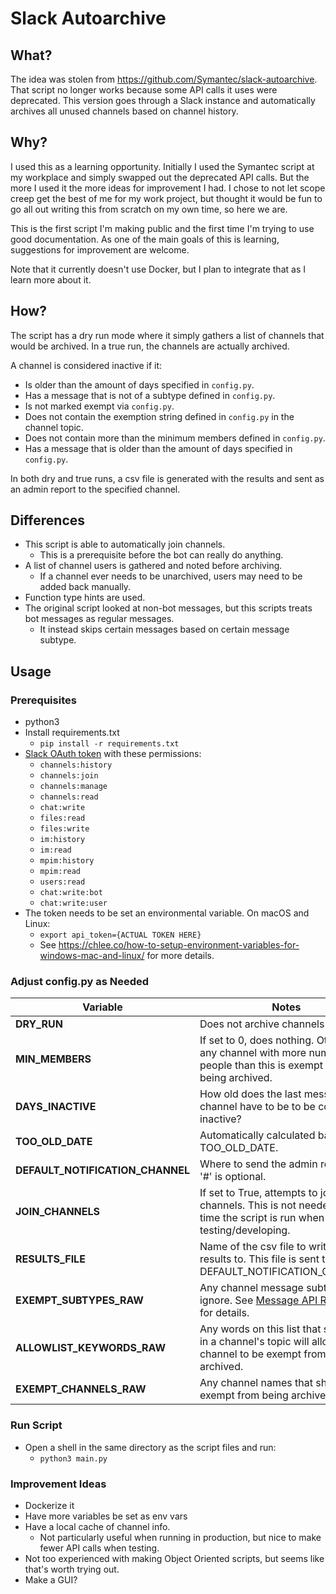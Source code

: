 # Slack Autoarchive
## What?
The idea was stolen from https://github.com/Symantec/slack-autoarchive.
That script no longer works because some API calls it uses were deprecated.
This version goes through a Slack instance and automatically archives all unused channels based on channel history.

## Why?
I used this as a learning opportunity. Initially I used the Symantec script at my workplace and simply swapped out the deprecated API calls.
But the more I used it the more ideas for improvement I had. I chose to not let scope creep get the best of me for my work project, but thought it would be fun to go all out writing this from scratch on my own time, so here we are.

This is the first script I'm making public and the first time I'm trying to use good documentation.
As one of the main goals of this is learning, suggestions for improvement are welcome.

Note that it currently doesn't use Docker, but I plan to integrate that as I learn more about it.

## How?
The script has a dry run mode where it simply gathers a list of channels that would be archived. In a true run, the channels are actually archived.

A channel is considered inactive if it:
- Is older than the amount of days specified in `config.py`.
- Has a message that is not of a subtype defined in `config.py`.
- Is not marked exempt via `config.py`.
- Does not contain the exemption string defined in `config.py` in the channel topic.
- Does not contain more than the minimum members defined in `config.py`.
- Has a message that is older than the amount of days specified in `config.py`.

In both dry and true runs, a csv file is generated with the results and sent as an admin report to the specified channel.

## Differences
- This script is able to automatically join channels.
  - This is a prerequisite before the bot can really do anything.
- A list of channel users is gathered and noted before archiving.
  - If a channel ever needs to be unarchived, users may need to be added back manually.
- Function type hints are used.
- The original script looked at non-bot messages, but this scripts treats bot messages as regular messages.
  - It instead skips certain messages based on certain message subtype.

## Usage
### Prerequisites
- python3
- Install requirements.txt 
  - `pip install -r requirements.txt`
- [Slack OAuth token](https://api.slack.com/docs/oauth) with these permissions:
  - `channels:history`
  - `channels:join`
  - `channels:manage`
  - `channels:read`
  - `chat:write`
  - `files:read`
  - `files:write`
  - `im:history`
  - `im:read`
  - `mpim:history`
  - `mpim:read`
  - `users:read`
  - `chat:write:bot`
  - `chat:write:user`
- The token needs to be set an environmental variable. On macOS and Linux:
  - `export api_token={ACTUAL TOKEN HERE}`
  - See <https://chlee.co/how-to-setup-environment-variables-for-windows-mac-and-linux/> for more details.

### Adjust config.py as Needed
| Variable                         | Notes                                                                                                               |
|----------------------------------|---------------------------------------------------------------------------------------------------------------------|
| **DRY_RUN**                      | Does not archive channels if True.                                                                                  |
| **MIN_MEMBERS**                  | If set to 0, does nothing. Otherwise, any channel with more number of people than this is exempt from being archived. |
| **DAYS_INACTIVE**                | How old does the last message in a channel have to be to be considered inactive?                                    |
| **TOO_OLD_DATE**                 | Automatically calculated based on TOO_OLD_DATE.                                                                     |
| **DEFAULT_NOTIFICATION_CHANNEL** | Where to send the admin report. The '#' is optional.                                                                |
| **JOIN_CHANNELS**                | If set to True, attempts to join all channels. This is not needed every time the script is run when testing/developing. |
| **RESULTS_FILE**                 | Name of the csv file to write out the results to. This file is sent to DEFAULT_NOTIFICATION_CHANNEL.                |
| **EXEMPT_SUBTYPES_RAW**          | Any channel message subtypes to ignore. See [Message API Reference](https://api.slack.com/events/message) for details. |
| **ALLOWLIST_KEYWORDS_RAW**       | Any words on this list that show up in a channel's topic will allow the channel to be exempt from being archived.   |
| **EXEMPT_CHANNELS_RAW**          | Any channel names that should be exempt from being archived.                                                        |

### Run Script
- Open a shell in the same directory as the script files and run:
  - `python3 main.py`

### Improvement Ideas
- Dockerize it
- Have more variables be set as env vars
- Have a local cache of channel info.
  - Not particularly useful when running in production, but nice to make fewer API calls when testing.
- Not too experienced with making Object Oriented scripts, but seems like that's worth trying out.
- Make a GUI?